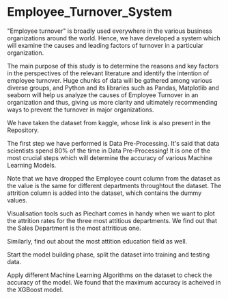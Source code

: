 # Employee_Turnover_System
"Employee turnover" is broadly used everywhere in the various business organizations around the world. Hence, we have developed a system which will examine the causes and leading factors of turnover in a particular organization.

The main purpose of this study is to determine the reasons and key factors in the perspectives of the relevant literature and identify the intention of employee turnover.
Huge chunks of data will be gathered among various diverse groups, and Python and its libraries such as Pandas, Matplotlib and seaborn will help us analyze the causes of Employee Turnover in an organization and thus, giving us more clarity and ultimately recommending ways to prevent the turnover in major organizations.

We have taken the dataset from kaggle, whose link is also present in the Repository.

The first step we have performed is Data Pre-Processing. It's said that data scientists spend 80% of the time in Data Pre-Processing! It is one of the most crucial steps which will determine the accuracy of various Machine Learning Models.

Note that we have dropped the Employee count column from the dataset as the value is the same for different departments throughtout the dataset. The attrition column is added into the dataset, which contains the dummy values.

Visualisation tools such as Piechart comes in handy when we want to plot the attrition rates for the three most attitious departments. We find out that the Sales Department is the most attritious one.

Similarly, find out about the most attition education field as well.

Start the model building phase, split the dataset into training and testing data.

Apply different Machine Learning Algorithms on the dataset to check the accuracy of the model. We found that the maximum accuracy is acheived in the XGBoost model.

